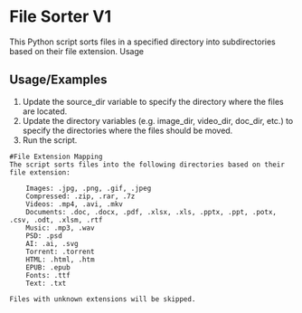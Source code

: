
# File Sorter V1

This Python script sorts files in a specified directory into subdirectories based on their file extension.
Usage


## Usage/Examples

1. Update the source_dir variable to specify the directory where the files are located.
2. Update the directory variables (e.g. image_dir, video_dir, doc_dir, etc.) to specify the directories where the files should be moved.
3. Run the script.
```
#File Extension Mapping
The script sorts files into the following directories based on their file extension:

    Images: .jpg, .png, .gif, .jpeg
    Compressed: .zip, .rar, .7z
    Videos: .mp4, .avi, .mkv
    Documents: .doc, .docx, .pdf, .xlsx, .xls, .pptx, .ppt, .potx, .csv, .odt, .xlsm, .rtf
    Music: .mp3, .wav
    PSD: .psd
    AI: .ai, .svg
    Torrent: .torrent
    HTML: .html, .htm
    EPUB: .epub
    Fonts: .ttf
    Text: .txt
    
Files with unknown extensions will be skipped.
